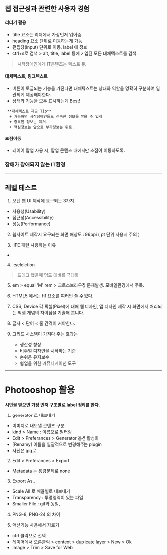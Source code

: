 
## 웹 접근성과 관련한 사용자 경험
 
#### 리더기 활용
  + title 요소는 리더에서 가장먼저 읽어줌.
  + heading 요소 단위로 이동하는게 가능
  + 편집창(input) 단위로 이동. label 에 정보
  + ctrl+s로 검색 > alt, title, label 등에 기입된 모든 대체텍스트를 검색.

> 시작장애인에게 IT콘텐츠는 텍스트 뿐.
 
#### 대체텍스트, 링크텍스트
  + 버튼이 토글되는 기능을 가진다면 대체텍스트는 상태와 역할을 명확히 구분하여 일관되게 제공해야한다.
  + 상태와 기능을 모두 표시하는게 Best!
 
```
 **대체텍스트 제공 Tip**
  + 가능하면 시작장애인들도 신속한 정보를 얻을 수 있게
  + 중복된 정보는 제거.
  + 핵심정보는 앞으로 부가정보는 뒤로.
```

#### 초점이동
  + 레이어 팝업 사용 시, 팝업 콘텐츠 내에서만 초점이 이동하도록.

### **장애가 장애되지 않는 IT환경**
---

## 레벨 테스트
1. 모던 웹 UI 제작에 요구되는 3가지
  + 사용성(Usability)
  + 접근성(Accessibility)
  + 성능(Performance)

2. 웹사이트 제작시 요구되는 화면 해상도 : 96ppi ( pt 단위 사용시 주의 )

3. IIFE 패턴 사용하는 이유

 -

4. ::selelction
> 드래그 했을때 명도 대비를 극대화

5. em > equal 'M'
rem > 크로스브라우징 문제발생. 모바일환경에서 주목.

6. HTML5 에서는 h1 요소를 여러번 쓸 수 있다.

7. CSS, Device 각 픽셀(Pixel)에 대해
웹 디자인, 앱 디자인 제작 시 화면에서 처리되는 픽셀 개념의 차이점을 기술해 봅니다.

8. 글자 < 단어 < 줄 간격이 커야한다.

9. 그리드 시스템이 가져다 주는 효과는
	- 생산성 향상
	- 비주얼 디자인을 시작하는 기준
	- 손쉬운 유지보수
	- 협업을 위한 커뮤니케이션 도구


----------


Photooshop 활용
=============

**시안을 받으면 가장 먼저 구조별로 label 정리를 한다.**

1. generator 로 내보내기
  - 이미지로 내보낼 콘텐츠 구분.
  - kind > Name : 이름으로 필터링
  - Edit > Preferances > Generator 옵션 활성화
  - [Renamy] 이름을 일괄적으로 변경해주는 plugin
  - 사진은 jpg로

2. Edit > Preferances > Export
  - Metadata 는 용량문제로 none

3. Export As..
  - Scale All 로 배율별로 내보내기
  - Transparency : 투명영역이 있는 파일
  - Smaller File : gif와 동일,

4. PNG-8, PNG-24 의 차이

5. 액션기능 사용해서 자르기
  - ctrl 클릭으로 선택
  - 레이어에서 오른클릭 > context > duplicate layer > New > Ok
  - Image > Trim > Save for Web
